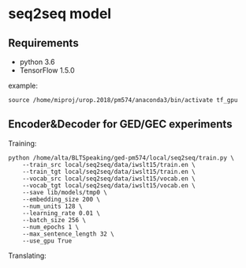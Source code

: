 
seq2seq model
=====================================================
Requirements
--------------------------------------
- python 3.6
- TensorFlow 1.5.0

example:

    source /home/miproj/urop.2018/pm574/anaconda3/bin/activate tf_gpu

Encoder&Decoder for GED/GEC experiments
--------------------------------------
Training:

    python /home/alta/BLTSpeaking/ged-pm574/local/seq2seq/train.py \
        --train_src local/seq2seq/data/iwslt15/train.en \
        --train_tgt local/seq2seq/data/iwslt15/train.en \
        --vocab_src local/seq2seq/data/iwslt15/vocab.en \
        --vocab_tgt local/seq2seq/data/iwslt15/vocab.en \
        --save lib/models/tmp0 \
        --embedding_size 200 \
        --num_units 128 \
        --learning_rate 0.01 \
        --batch_size 256 \
        --num_epochs 1 \
        --max_sentence_length 32 \
        --use_gpu True

Translating:
